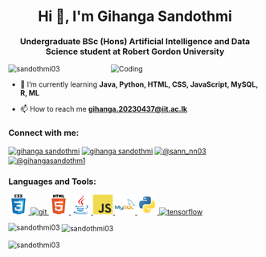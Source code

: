 <h1 align="center">Hi 👋, I'm Gihanga Sandothmi</h1>
<h3 align="center">Undergraduate BSc (Hons) Artificial Intelligence and Data Science student at Robert Gordon University</h3>

<img align="right" alt="Coding" width="300" src="https://camo.githubusercontent.com/7fd4efd6621565a2e09921d15de74e315fc4a8755660721dcb9ce5f97d27abcb/68747470733a2f2f63646e2e686173686e6f64652e636f6d2f7265732f686173686e6f64652f696d6167652f75706c6f61642f76313638313536323530383336352f6b39367a307833566a2e676966">


<p align="left"> <img src="https://komarev.com/ghpvc/?username=sandothmi03&label=Profile%20views&color=0e75b6&style=flat" alt="sandothmi03" /> </p>

- 🌱 I’m currently learning **Java, Python, HTML, CSS, JavaScript, MySQL, R, ML**

- 📫 How to reach me **gihanga.20230437@iit.ac.lk**

<h3 align="left">Connect with me:</h3>
<p align="left">
<a href="https://linkedin.com/in/gihanga sandothmi" target="blank"><img align="center" src="https://raw.githubusercontent.com/rahuldkjain/github-profile-readme-generator/master/src/images/icons/Social/linked-in-alt.svg" alt="gihanga sandothmi" height="30" width="40" /></a>
<a href="https://fb.com/gihanga sandothmi" target="blank"><img align="center" src="https://raw.githubusercontent.com/rahuldkjain/github-profile-readme-generator/master/src/images/icons/Social/facebook.svg" alt="gihanga sandothmi" height="30" width="40" /></a>
<a href="https://instagram.com/@sann_nn03" target="blank"><img align="center" src="https://raw.githubusercontent.com/rahuldkjain/github-profile-readme-generator/master/src/images/icons/Social/instagram.svg" alt="@sann_nn03" height="30" width="40" /></a>
<a href="https://www.hackerearth.com/@gihangasandothm1" target="blank"><img align="center" src="https://raw.githubusercontent.com/rahuldkjain/github-profile-readme-generator/master/src/images/icons/Social/hackerearth.svg" alt="@gihangasandothm1" height="30" width="40" /></a>
</p>

<h3 align="left">Languages and Tools:</h3>
<p align="left"> <a href="https://www.w3schools.com/css/" target="_blank" rel="noreferrer"> <img src="https://raw.githubusercontent.com/devicons/devicon/master/icons/css3/css3-original-wordmark.svg" alt="css3" width="40" height="40"/> </a> <a href="https://git-scm.com/" target="_blank" rel="noreferrer"> <img src="https://www.vectorlogo.zone/logos/git-scm/git-scm-icon.svg" alt="git" width="40" height="40"/> </a> <a href="https://www.w3.org/html/" target="_blank" rel="noreferrer"> <img src="https://raw.githubusercontent.com/devicons/devicon/master/icons/html5/html5-original-wordmark.svg" alt="html5" width="40" height="40"/> </a> <a href="https://www.java.com" target="_blank" rel="noreferrer"> <img src="https://raw.githubusercontent.com/devicons/devicon/master/icons/java/java-original.svg" alt="java" width="40" height="40"/> </a> <a href="https://developer.mozilla.org/en-US/docs/Web/JavaScript" target="_blank" rel="noreferrer"> <img src="https://raw.githubusercontent.com/devicons/devicon/master/icons/javascript/javascript-original.svg" alt="javascript" width="40" height="40"/> </a> <a href="https://www.mysql.com/" target="_blank" rel="noreferrer"> <img src="https://raw.githubusercontent.com/devicons/devicon/master/icons/mysql/mysql-original-wordmark.svg" alt="mysql" width="40" height="40"/> </a> <a href="https://www.python.org" target="_blank" rel="noreferrer"> <img src="https://raw.githubusercontent.com/devicons/devicon/master/icons/python/python-original.svg" alt="python" width="40" height="40"/> </a> <a href="https://www.tensorflow.org" target="_blank" rel="noreferrer"> <img src="https://www.vectorlogo.zone/logos/tensorflow/tensorflow-icon.svg" alt="tensorflow" width="40" height="40"/> </a> </p>

<p><img align="left" src="https://github-readme-stats.vercel.app/api/top-langs?username=sandothmi03&show_icons=true&locale=en&layout=compact" alt="sandothmi03" /></p>

<p>&nbsp;<img align="center" src="https://github-readme-stats.vercel.app/api?username=sandothmi03&show_icons=true&locale=en" alt="sandothmi03" /></p>

<p><img align="center" src="https://github-readme-streak-stats.herokuapp.com/?user=sandothmi03&" alt="sandothmi03" /></p>
